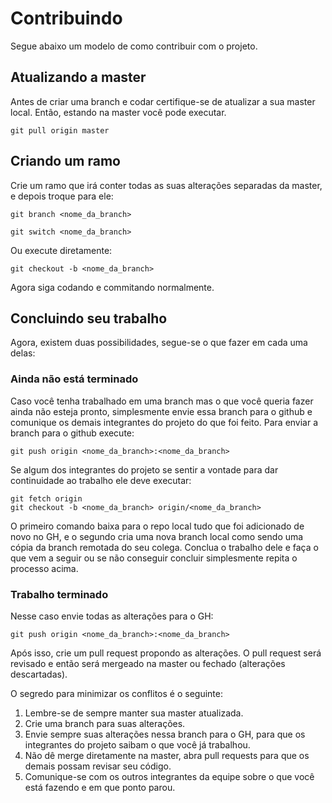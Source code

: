 # Contribuindo
Segue abaixo um modelo de como contribuir com o projeto.

## Atualizando a master
Antes de criar uma branch e codar certifique-se de atualizar a sua master local. Então, estando na master você pode executar.

```
git pull origin master
```

## Criando um ramo
Crie um ramo que irá conter todas as suas alterações separadas da master, e depois troque para ele:

```
git branch <nome_da_branch>
```

```
git switch <nome_da_branch>
```

Ou execute diretamente:

```
git checkout -b <nome_da_branch>
```

Agora siga codando e commitando normalmente.

## Concluindo seu trabalho
Agora, existem duas possibilidades, segue-se o que fazer em cada uma delas:

### Ainda não está terminado
Caso você tenha trabalhado em uma branch mas o que você queria fazer ainda não esteja pronto, simplesmente envie essa branch para o github e comunique os demais integrantes do projeto do que foi feito. Para enviar a branch para o github execute:

```
git push origin <nome_da_branch>:<nome_da_branch>
```

Se algum dos integrantes do projeto se sentir a vontade para dar continuidade ao trabalho ele deve executar:

```
git fetch origin
git checkout -b <nome_da_branch> origin/<nome_da_branch>
```

O primeiro comando baixa para o repo local tudo que foi adicionado de novo no GH, e o segundo cria uma nova branch local como sendo uma cópia da branch remotada do seu colega. Conclua o trabalho dele e faça o que vem a seguir ou se não conseguir concluir simplesmente repita o processo acima.

### Trabalho terminado
Nesse caso envie todas as alterações para o GH:

```
git push origin <nome_da_branch>:<nome_da_branch>
```

Após isso, crie um pull request propondo as alterações. O pull request será revisado e então será mergeado na master ou fechado (alterações descartadas).

O segredo para minimizar os conflitos é o seguinte:

1. Lembre-se de sempre manter sua master atualizada.
2. Crie uma branch para suas alterações.
3. Envie sempre suas alterações nessa branch para o GH, para que os integrantes do projeto saibam o que você já trabalhou.
4. Não dê merge diretamente na master, abra pull requests para que os demais possam revisar seu código.
5. Comunique-se com os outros integrantes da equipe sobre o que você está fazendo e em que ponto parou.